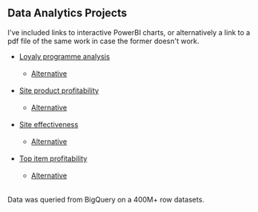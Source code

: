 ## Data Analytics Projects<br>
I've included links to interactive PowerBI charts, or alternatively a link to a pdf file of the same work in case the former doesn't work.<br>
* [Loyaly programme analysis](https://app.powerbi.com/links/oz5Wi6eo7W?ctid=15830474-cef0-4326-88db-96e5ab019d8a&pbi_source=linkShare)<br><br>
    * [Alternative](https://github.com/JeffM-Code/PortfolioWork/blob/main/DataAnalytics/project_reports/loyalty_scheme_analysis.pdf)<br><br>
* [Site product profitability](https://app.powerbi.com/groups/me/reports/def9f46c-c714-4df0-a54c-15f2e911065c/2b28c6e510e6d7886e0b?experience=power-bi)<br><br>
    * [Alternative](https://github.com/JeffM-Code/PortfolioWork/blob/main/DataAnalytics/project_reports/profit_analysis.pdf)<br><br>
* [Site effectiveness](https://app.powerbi.com/groups/me/reports/08643e90-7e01-43b2-b161-c2f8cc074df5/d49a9e4ae85df4a6f6dc?experience=power-bi)<br><br>
    * [Alternative](https://github.com/JeffM-Code/PortfolioWork/blob/main/DataAnalytics/project_reports/web_analytics_work.pdf)<br><br>
* [Top item profitability](https://app.powerbi.com/groups/me/reports/5dc05b37-0149-4721-934f-407fb3d1eeae/ReportSection?experience=power-bi)<br><br>
    * [Alternative](https://github.com/JeffM-Code/PortfolioWork/blob/main/DataAnalytics/project_reports/item_profitability.pdf)<br><br>

Data was queried from BigQuery on a 400M+ row datasets.<br><br>